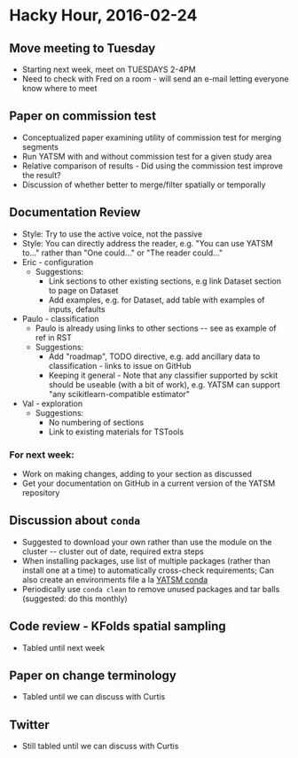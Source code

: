 # Hacky Hour, 2016-02-24

## Move meeting to Tuesday
* Starting next week, meet on TUESDAYS 2-4PM
* Need to check with Fred on a room - will send an e-mail letting everyone know where to meet

## Paper on commission test
* Conceptualized paper examining utility of commission test for merging segments
* Run YATSM with and without commission test for a given study area
* Relative comparison of results - Did using the commission test improve the result?
* Discussion of whether better to merge/filter spatially or temporally

## Documentation Review
* Style: Try to use the active voice, not the passive
* Style: You can directly address the reader, e.g. "You can use YATSM to..." rather than "One could..." or "The reader could..."
* Eric - configuration
  * Suggestions:
     * Link sections to other existing sections, e.g link Dataset section to page on Dataset
     * Add examples, e.g. for Dataset, add table with examples of inputs, defaults
* Paulo - classification
   * Paulo is already using links to other sections -- see as example of ref in RST
   * Suggestions:  
     * Add "roadmap", TODO directive, e.g. add ancillary data to classification - links to issue on GitHub
     * Keeping it general - Note that any classifier supported by sckit should be useable (with a bit of work), e.g. YATSM can support "any scikitlearn-compatible estimator"
* Val - exploration
  * Suggestions:  
    * No numbering of sections
    * Link to existing materials for TSTools    

### For next week:
  * Work on making changes, adding to your section as discussed
  * Get your documentation on GitHub in a current version of the YATSM repository


## Discussion about `conda`
* Suggested to download your own rather than use the module on the cluster -- cluster out of date, required extra steps
* When installing packages, use list of multiple packages (rather than install one at a time) to automatically cross-check requirements; Can also create an environments file a la [YATSM conda](https://github.com/ceholden/yatsm/blob/master/environment.yaml)
* Periodically use `conda clean` to remove unused packages and tar balls (suggested: do this monthly)


## Code review - KFolds spatial sampling
* Tabled until next week

## Paper on change terminology
* Tabled until we can discuss with Curtis

## Twitter
* Still tabled until we can discuss with Curtis
